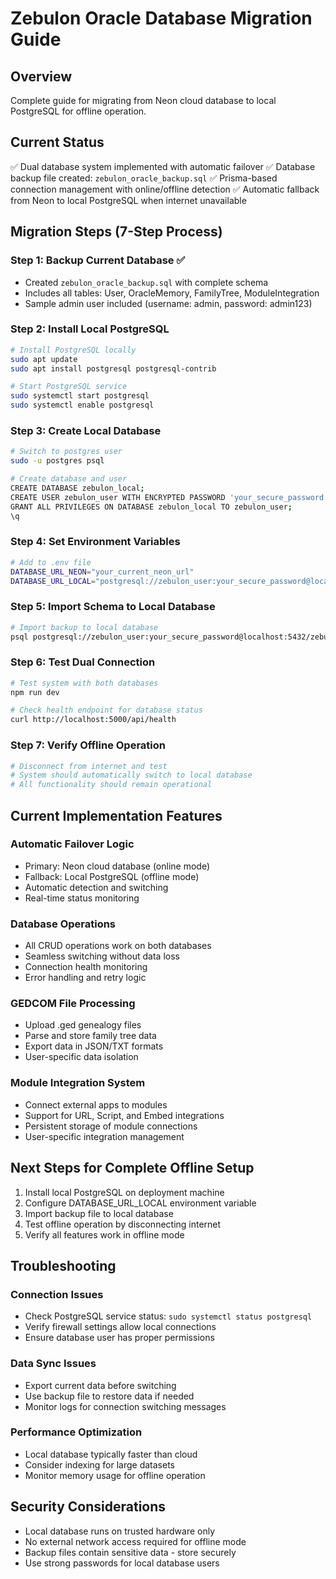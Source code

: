 # Zebulon Oracle Database Migration Guide

## Overview
Complete guide for migrating from Neon cloud database to local PostgreSQL for offline operation.

## Current Status
✅ Dual database system implemented with automatic failover
✅ Database backup file created: `zebulon_oracle_backup.sql`
✅ Prisma-based connection management with online/offline detection
✅ Automatic fallback from Neon to local PostgreSQL when internet unavailable

## Migration Steps (7-Step Process)

### Step 1: Backup Current Database ✅
- Created `zebulon_oracle_backup.sql` with complete schema
- Includes all tables: User, OracleMemory, FamilyTree, ModuleIntegration
- Sample admin user included (username: admin, password: admin123)

### Step 2: Install Local PostgreSQL
```bash
# Install PostgreSQL locally
sudo apt update
sudo apt install postgresql postgresql-contrib

# Start PostgreSQL service
sudo systemctl start postgresql
sudo systemctl enable postgresql
```

### Step 3: Create Local Database
```bash
# Switch to postgres user
sudo -u postgres psql

# Create database and user
CREATE DATABASE zebulon_local;
CREATE USER zebulon_user WITH ENCRYPTED PASSWORD 'your_secure_password';
GRANT ALL PRIVILEGES ON DATABASE zebulon_local TO zebulon_user;
\q
```

### Step 4: Set Environment Variables
```bash
# Add to .env file
DATABASE_URL_NEON="your_current_neon_url"
DATABASE_URL_LOCAL="postgresql://zebulon_user:your_secure_password@localhost:5432/zebulon_local"
```

### Step 5: Import Schema to Local Database
```bash
# Import backup to local database
psql postgresql://zebulon_user:your_secure_password@localhost:5432/zebulon_local < zebulon_oracle_backup.sql
```

### Step 6: Test Dual Connection
```bash
# Test system with both databases
npm run dev

# Check health endpoint for database status
curl http://localhost:5000/api/health
```

### Step 7: Verify Offline Operation
```bash
# Disconnect from internet and test
# System should automatically switch to local database
# All functionality should remain operational
```

## Current Implementation Features

### Automatic Failover Logic
- Primary: Neon cloud database (online mode)
- Fallback: Local PostgreSQL (offline mode)
- Automatic detection and switching
- Real-time status monitoring

### Database Operations
- All CRUD operations work on both databases
- Seamless switching without data loss
- Connection health monitoring
- Error handling and retry logic

### GEDCOM File Processing
- Upload .ged genealogy files
- Parse and store family tree data
- Export data in JSON/TXT formats
- User-specific data isolation

### Module Integration System
- Connect external apps to modules
- Support for URL, Script, and Embed integrations
- Persistent storage of module connections
- User-specific integration management

## Next Steps for Complete Offline Setup

1. Install local PostgreSQL on deployment machine
2. Configure DATABASE_URL_LOCAL environment variable
3. Import backup file to local database
4. Test offline operation by disconnecting internet
5. Verify all features work in offline mode

## Troubleshooting

### Connection Issues
- Check PostgreSQL service status: `sudo systemctl status postgresql`
- Verify firewall settings allow local connections
- Ensure database user has proper permissions

### Data Sync Issues
- Export current data before switching
- Use backup file to restore data if needed
- Monitor logs for connection switching messages

### Performance Optimization
- Local database typically faster than cloud
- Consider indexing for large datasets
- Monitor memory usage for offline operation

## Security Considerations
- Local database runs on trusted hardware only
- No external network access required for offline mode
- Backup files contain sensitive data - store securely
- Use strong passwords for local database users